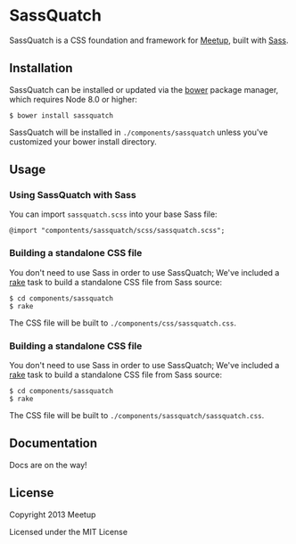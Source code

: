 # SassQuatch
SassQuatch is a CSS foundation and framework for [Meetup](http://www.meetup.com), built with [Sass](http://sass-lang.com/).

## Installation

SassQuatch can be installed or updated via the [bower](https://github.com/twitter/bower) package manager, which requires Node 8.0 or higher:

	$ bower install sassquatch

SassQuatch will be installed in `./components/sassquatch` unless you've customized your bower install directory.


## Usage

### Using SassQuatch with Sass

You can import `sassquatch.scss` into your base Sass file:
	
	@import "compontents/sassquatch/scss/sassquatch.scss";



### Building a standalone CSS file

You don't need to use Sass in order to use SassQuatch; We've included a [rake](https://github.com/jimweirich/rake) task to build a standalone CSS file from Sass source:

	$ cd components/sassquatch
	$ rake

The CSS file will be built to `./components/css/sassquatch.css`.



### Building a standalone CSS file

You don't need to use Sass in order to use SassQuatch; We've included a [rake](https://github.com/jimweirich/rake) task to build a standalone CSS file from Sass source:

	$ cd components/sassquatch
	$ rake

The CSS file will be built to `./components/sassquatch/sassquatch.css`.


## Documentation

Docs are on the way!

## License

Copyright 2013 Meetup

Licensed under the MIT License
